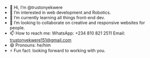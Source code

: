 - 👋 Hi, I’m @trustonyekwere
- 👀 I’m interested in web development and Robotics.
- 🌱 I’m currently learning all things front-end dev.
- 💞️ I’m looking to collaborate on creative and responsive websites for people.
- 📫 How to reach me: WhatsApp: +234 810 821 2511    Email: trustonyekwere151@gmail.com
- 😄 Pronouns: he/him
- ⚡ Fun fact: looking forward to working with you.

<!---
trustonyekwere/trustonyekwere is a ✨ special ✨ repository because its `README.md` (this file) appears on your GitHub profile.
You can click the Preview link to take a look at your changes.
--->
